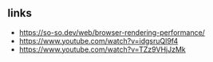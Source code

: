 #

## links

- <https://so-so.dev/web/browser-rendering-performance/>
- <https://www.youtube.com/watch?v=idgsruQl9f4>
- <https://www.youtube.com/watch?v=TZz9VHjJzMk>
